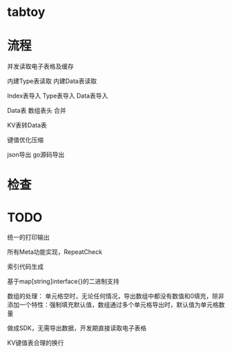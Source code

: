 # tabtoy



# 流程
并发读取电子表格及缓存

内建Type表读取
内建Data表读取

Index表导入
Type表导入
Data表导入

Data表 数组表头 合并


KV表转Data表

键值优化压缩

json导出
go源码导出

# 检查


# TODO

统一的打印输出

所有Meta功能实现，RepeatCheck



索引代码生成

基于map[string]interface{}的二进制支持


数组的处理： 单元格空时，无论任何情况，导出数组中都没有数值和0填充，除非添加一个特性：强制填充默认值，数组通过多个单元格导出时，默认值为单元格数量

做成SDK，无需导出数据，开发期直接读取电子表格

KV键值表合理的换行
